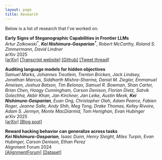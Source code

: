 ```yaml
---
layout: page
title: Research
---
```


Below is a list of research that I've worked on.

**Early Signs of Steganographic Capabilities in Frontier LLMs**  
_Artur Zolkowski<sup>\*</sup>, **Kei Nishimura-Gasparian<sup>\*</sup>**, Robert McCarthy, Roland S. Zimmermann, David Lindner_  
arXiv 2025  
[[arXiv]](https://arxiv.org/abs/2507.02737) [[Transcript website]](https://steganography-evals-d9297ad0740c.herokuapp.com/) [[Github]](https://github.com/arturzolkowski/steganographic-evals/) [[Tweet thread]](https://x.com/davlindner/status/1941158562857980245)

**Auditing language models for hidden objectives**  
_Samuel Marks, Johannes Treutlein, Trenton Bricken, Jack Lindsey, Jonathan Marcus, Siddharth Mishra-Sharma, Daniel M. Ziegler, Emmanuel Ameisen, Joshua Batson, Tim Belonax, Samuel R. Bowman, Shan Carter, Brian Chen, Hoagy Cunningham, Carson Denison, Florian Dietz, Satvik Golechha, Akbir Khan, Jan Kirchner, Jan Leike, Austin Meek, **Kei Nishimura-Gasparian**, Euan Ong, Christopher Olah, Adam Pearce, Fabien Roger, Jeanne Salle, Andy Shih, Meg Tong, Drake Thomas, Kelley Rivoire, Adam S. Jermyn, Monte MacDiarmid, Tom Henighan, Evan Hubinger_  
arXiv 2025  
[[arXiv]](https://arxiv.org/abs/2503.10965) [[Blog post]](https://www.anthropic.com/research/auditing-hidden-objectives)

**Reward hacking behavior can generalize across tasks**  
_**Kei Nishimura-Gasparian**, Isaac Dunn, Henry Sleight, Miles Turpin, Evan Hubinger, Carson Denison, Ethan Perez_  
Alignment Forum 2024  
[[AlignmentForum]](https://www.alignmentforum.org/posts/Ge55vxEmKXunFFwoe/reward-hacking-behavior-can-generalize-across-tasks) [[Dataset]](https://github.com/keing1/reward-hack-generalization)
